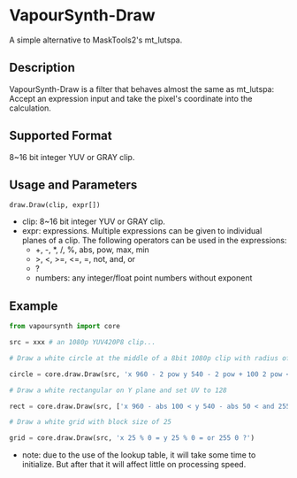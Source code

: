 # VapourSynth-Draw
A simple alternative to MaskTools2's mt_lutspa.

## Description
VapourSynth-Draw is a filter that behaves almost the same as mt_lutspa: Accept 
an expression input and take the pixel's coordinate into the calculation.

## Supported Format
8~16 bit integer YUV or GRAY clip.

## Usage and Parameters
```
draw.Draw(clip, expr[])
```
* clip: 8~16 bit integer YUV or GRAY clip.
* expr: expressions. Multiple expressions can be given to individual planes of a clip. The
following operators can be used in the expressions:
    * +, -, *, /, %, abs, pow, max, min
    * \>, <, >=, <=, =, not, and, or
    * ?
    * numbers: any integer/float point numbers without exponent

## Example
```python
from vapoursynth import core

src = xxx # an 1080p YUV420P8 clip...

# Draw a white circle at the middle of a 8bit 1080p clip with radius of 100

circle = core.draw.Draw(src, 'x 960 - 2 pow y 540 - 2 pow + 100 2 pow < 255 0 ?')

# Draw a white rectangular on Y plane and set UV to 128

rect = core.draw.Draw(src, ['x 960 - abs 100 < y 540 - abs 50 < and 255 0 ?', '128'])

# Draw a white grid with block size of 25

grid = core.draw.Draw(src, 'x 25 % 0 = y 25 % 0 = or 255 0 ?')
```
* note: due to the use of the lookup table, it will take some time to initialize. But
after that it will affect little on processing speed.